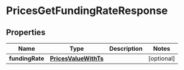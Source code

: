 # PricesGetFundingRateResponse

## Properties
Name | Type | Description | Notes
------------ | ------------- | ------------- | -------------
**fundingRate** | [**PricesValueWithTs**](PricesValueWithTs.md) |  |  [optional]
